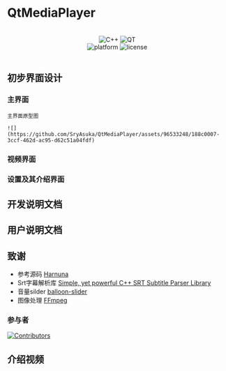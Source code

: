 # QtMediaPlayer
<div align="center">
<br>
<div>
    <img alt="C++" src="https://img.shields.io/badge/c++-20-%2300599C?logo=cplusplus">
    <img alt="QT" src="https://img.shields.io/badge/Qt-6.5-green?logo=QT">
</div>
<div>
    <img alt="platform" src="https://img.shields.io/badge/platform-Linux-blueviolet">
    <img alt="license" src="https://img.shields.io/badge/Lincense-GPLv3-blue.svg">
</div>
<br>
</div>

## 初步界面设计
  ### 主界面
  
    主界面原型图
  
    ![](https://github.com/SryAsuka/QtMediaPlayer/assets/96533248/188c0007-3ccf-462d-ac95-d62c51a04fdf)

  
  ### 视频界面
  
  
  ### 设置及其介绍界面

  
## 开发说明文档

## 用户说明文档

## 致谢
  - 参考源码 [Harnuna](https://invent.kde.org/multimedia/haruna)
  - Srt字幕解析库 [Simple, yet powerful C++ SRT Subtitle Parser Library](https://github.com/saurabhshri/simple-yet-powerful-srt-subtitle-parser-cpp)
  - 音量silder [balloon-slider](https://github.com/realmahdi/balloon-slider)
  - 图像处理 [FFmpeg](https://github.com/FFmpeg/FFmpeg)

  ### 参与者
  
  [![Contributors](https://contributors-img.web.app/image?repo=SryAsuka/QtMediaPlayer)](https://github.com/SryAsuka/QtMediaPlayer/graphs/contributors)
  
## 介绍视频

  

